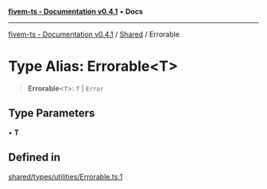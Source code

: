[**fivem-ts - Documentation v0.4.1**](../../../README.md) • **Docs**

***

[fivem-ts - Documentation v0.4.1](../../../README.md) / [Shared](../README.md) / Errorable

# Type Alias: Errorable\<T\>

> **Errorable**\<`T`\>: `T` \| `Error`

## Type Parameters

• **T**

## Defined in

[shared/types/utilities/Errorable.ts:1](https://github.com/Purpose-Dev/fivem-ts/blob/af9f57481b70813a163451854c2103aaaed13195/src/shared/types/utilities/Errorable.ts#L1)
